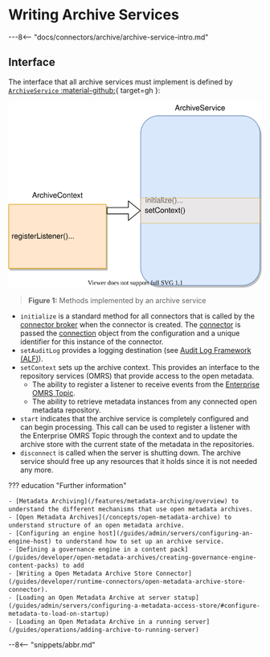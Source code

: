 <!-- SPDX-License-Identifier: CC-BY-4.0 -->
<!-- Copyright Contributors to the Egeria project 2020. -->

# Writing Archive Services

---8<-- "docs/connectors/archive/archive-service-intro.md"


## Interface

The interface that all archive services must implement is defined by [`ArchiveService` :material-github:](https://github.com/odpi/egeria/blob/master/open-metadata-implementation/engine-services/archive-manager/archive-manager-api/src/main/java/org/odpi/openmetadata/engineservices/archivemanager/connector/ArchiveService.java){ target=gh }:

![Figure 1](archive-service-methods.svg)
> **Figure 1:** Methods implemented by an archive service

- `initialize` is a standard method for all connectors that is called by the [connector broker](/concepts/connector-broker) when the connector is created. The [connector](/frameworks/ocf/#connector) is passed the [connection](/frameworks/ocf/#connection) object from the configuration and a unique identifier for this instance of the connector.
- `setAuditLog` provides a logging destination (see [Audit Log Framework (ALF)](/frameworks/alf/overview)).
- `setContext` sets up the archive context. This provides an interface to the repository services (OMRS) that provide access to the open metadata.
    - The ability to register a listener to receive events from the [Enterprise OMRS Topic](/concepts/cohort-events/#enterprise-event-topic).
    - The ability to retrieve metadata instances from any connected open metadata repository.
- `start` indicates that the archive service is completely configured and can begin processing.  This call can be used to register a listener with the Enterprise OMRS Topic through the context and to update the archive store with the current state of the metadata in the repositories. 
- `disconnect` is called when the server is shutting down. The archive service should free up any resources that it holds since it is not needed any more.


??? education "Further information"

    - [Metadata Archiving](/features/metadata-archiving/overview) to understand the different mechanisms that use open metadata archives.
    - [Open Metadata Archives](/concepts/open-metadata-archive) to understand structure of an open metadata archive.
    - [Configuring an engine host](/guides/admin/servers/configuring-an-engine-host) to understand how to set up an archive service.
    - [Defining a governance engine in a content pack](/guides/developer/open-metadata-archives/creating-governance-engine-content-packs) to add 
    - [Writing a Open Metadata Archive Store Connector](/guides/developer/runtime-connectors/open-metadata-archive-store-connector).
    - [Loading an Open Metadata Archive at server statup](/guides/admin/servers/configuring-a-metadata-access-store/#configure-metadata-to-load-on-startup)
    - [Loading an Open Metadata Archive in a running server](/guides/operations/adding-archive-to-running-server)


--8<-- "snippets/abbr.md"

